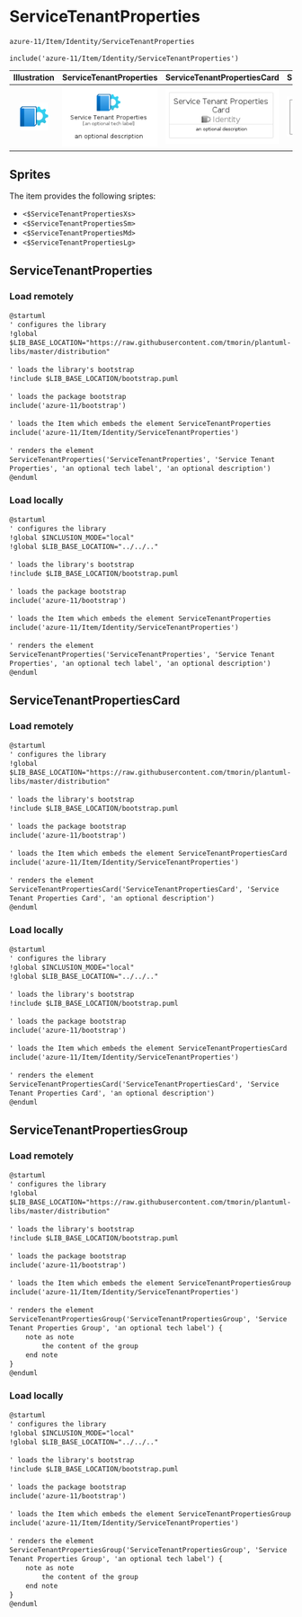 # ServiceTenantProperties


```text
azure-11/Item/Identity/ServiceTenantProperties
```

```text
include('azure-11/Item/Identity/ServiceTenantProperties')
```



| Illustration | ServiceTenantProperties | ServiceTenantPropertiesCard | ServiceTenantPropertiesGroup |
| :---: | :---: | :---: | :---: |
| ![illustration for Illustration](../../../azure-11/Item/Identity/ServiceTenantProperties.png) | ![illustration for ServiceTenantProperties](../../../azure-11/Item/Identity/ServiceTenantProperties.Local.png) | ![illustration for ServiceTenantPropertiesCard](../../../azure-11/Item/Identity/ServiceTenantPropertiesCard.Local.png) | ![illustration for ServiceTenantPropertiesGroup](../../../azure-11/Item/Identity/ServiceTenantPropertiesGroup.Local.png) |



## Sprites
The item provides the following sriptes:

- `<$ServiceTenantPropertiesXs>`
- `<$ServiceTenantPropertiesSm>`
- `<$ServiceTenantPropertiesMd>`
- `<$ServiceTenantPropertiesLg>`





## ServiceTenantProperties

### Load remotely
```plantuml
@startuml
' configures the library
!global $LIB_BASE_LOCATION="https://raw.githubusercontent.com/tmorin/plantuml-libs/master/distribution"

' loads the library's bootstrap
!include $LIB_BASE_LOCATION/bootstrap.puml

' loads the package bootstrap
include('azure-11/bootstrap')

' loads the Item which embeds the element ServiceTenantProperties
include('azure-11/Item/Identity/ServiceTenantProperties')

' renders the element
ServiceTenantProperties('ServiceTenantProperties', 'Service Tenant Properties', 'an optional tech label', 'an optional description')
@enduml
```

### Load locally
```plantuml
@startuml
' configures the library
!global $INCLUSION_MODE="local"
!global $LIB_BASE_LOCATION="../../.."

' loads the library's bootstrap
!include $LIB_BASE_LOCATION/bootstrap.puml

' loads the package bootstrap
include('azure-11/bootstrap')

' loads the Item which embeds the element ServiceTenantProperties
include('azure-11/Item/Identity/ServiceTenantProperties')

' renders the element
ServiceTenantProperties('ServiceTenantProperties', 'Service Tenant Properties', 'an optional tech label', 'an optional description')
@enduml
```

## ServiceTenantPropertiesCard

### Load remotely
```plantuml
@startuml
' configures the library
!global $LIB_BASE_LOCATION="https://raw.githubusercontent.com/tmorin/plantuml-libs/master/distribution"

' loads the library's bootstrap
!include $LIB_BASE_LOCATION/bootstrap.puml

' loads the package bootstrap
include('azure-11/bootstrap')

' loads the Item which embeds the element ServiceTenantPropertiesCard
include('azure-11/Item/Identity/ServiceTenantProperties')

' renders the element
ServiceTenantPropertiesCard('ServiceTenantPropertiesCard', 'Service Tenant Properties Card', 'an optional description')
@enduml
```

### Load locally
```plantuml
@startuml
' configures the library
!global $INCLUSION_MODE="local"
!global $LIB_BASE_LOCATION="../../.."

' loads the library's bootstrap
!include $LIB_BASE_LOCATION/bootstrap.puml

' loads the package bootstrap
include('azure-11/bootstrap')

' loads the Item which embeds the element ServiceTenantPropertiesCard
include('azure-11/Item/Identity/ServiceTenantProperties')

' renders the element
ServiceTenantPropertiesCard('ServiceTenantPropertiesCard', 'Service Tenant Properties Card', 'an optional description')
@enduml
```

## ServiceTenantPropertiesGroup

### Load remotely
```plantuml
@startuml
' configures the library
!global $LIB_BASE_LOCATION="https://raw.githubusercontent.com/tmorin/plantuml-libs/master/distribution"

' loads the library's bootstrap
!include $LIB_BASE_LOCATION/bootstrap.puml

' loads the package bootstrap
include('azure-11/bootstrap')

' loads the Item which embeds the element ServiceTenantPropertiesGroup
include('azure-11/Item/Identity/ServiceTenantProperties')

' renders the element
ServiceTenantPropertiesGroup('ServiceTenantPropertiesGroup', 'Service Tenant Properties Group', 'an optional tech label') {
    note as note
        the content of the group
    end note
}
@enduml
```

### Load locally
```plantuml
@startuml
' configures the library
!global $INCLUSION_MODE="local"
!global $LIB_BASE_LOCATION="../../.."

' loads the library's bootstrap
!include $LIB_BASE_LOCATION/bootstrap.puml

' loads the package bootstrap
include('azure-11/bootstrap')

' loads the Item which embeds the element ServiceTenantPropertiesGroup
include('azure-11/Item/Identity/ServiceTenantProperties')

' renders the element
ServiceTenantPropertiesGroup('ServiceTenantPropertiesGroup', 'Service Tenant Properties Group', 'an optional tech label') {
    note as note
        the content of the group
    end note
}
@enduml
```

